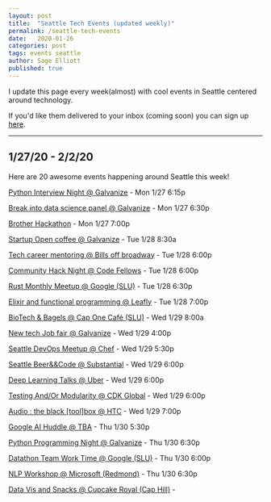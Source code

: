 ```yaml
---
layout: post
title:  "Seattle Tech Events (updated weekly)"
permalink: /seattle-tech-events
date:   2020-01-26
categories: post
tags: events seattle
author: Sage Elliott
published: true
---
```


I update this page every week(almost) with cool events in Seattle centered around technology.

If you'd like them delivered to your inbox (coming soon) you can sign up [here](https://mailchi.mp/32d244a64668/techseattle).

------- 

## 1/27/20 - 2/2/20

Here are 20 awesome events happening around Seattle this week!

[Python Interview Night @ Galvanize](https://www.meetup.com/PSPPython/events/prbjdrybccbkc/) - Mon 1/27 6:15p

[Break into data science panel @ Galvanize](https://www.eventbrite.com/e/break-into-data-science-panel-discussion-and-info-session-galvanize-seattle-tickets-89292876397) - Mon 1/27 6:30p

[Brother Hackathon](https://www.meetup.com/Brother-Hackathon-Seattle/events/267940592) - Mon 1/27 7:00p

[Startup Open coffee @ Galvanize](https://www.meetup.com/Seattle-Startups-Open-Coffee/events/xftnplybccblc/) - Tue 1/28 8:30a

[Tech career mentoring @ Bills off broadway](https://www.meetup.com/Seattle-Tech-Mentors/events/nrmthrybccblc/) - Tue 1/28 6:00p

[Community Hack Night @ Code Fellows](https://www.meetup.com/openseattle/events/fzphnrybccblc/) - Tue 1/28 6:00p

[Rust Monthly Meetup @ Google (SLU)](https://www.meetup.com/Seattle-Rust-Meetup/events/prbtdrybccbsb/) - Tue 1/28 6:30p

[Elixir and functional programming @ Leafly](https://www.meetup.com/Seattle-Elixir-Programming-Meetup/events/267909556/) - Tue 1/28 7:00p

[BioTech & Bagels @ Cap One Café (SLU)](https://www.meetup.com/Seattle-BioTech-Bagels-Morning-Meetup/events/mkbwkrybccbmc/) - Wed 1/29 8:00a

[New tech Job fair @ Galvanize](https://www.meetup.com/NewTechSeattle/events/266613742/) - Wed 1/29 4:00p

[Seattle DevOps Meetup @ Chef](https://www.meetup.com/Seattle-DevOps-Meetup/events/266467729/) - Wed 1/29 5:30p

[Seattle Beer&&Code @ Substantial](https://www.meetup.com/Beer-Code-Seattle/events/dfmznnybccbmc/) - Wed 1/29 6:00p

[Deep Learning Talks @ Uber](https://www.eventbrite.com/e/seattle-applied-deep-learning-january-2020-tickets-89327792833) - Wed 1/29 6:00p

[Testing And/Or Modularity @ CDK Global](https://www.meetup.com/seattle-software-craftsmanship/events/268072625/) - Wed 1/29 6:00p

[Audio : the black [tool]box @ HTC](https://www.meetup.com/Seattle-Unity3D/events/267976312/) - Wed 1/29 7:00p

[Google AI Huddle @ TBA](https://www.meetup.com/Google-AI-Huddle-Seattle/events/268162839/) - Thu 1/30 5:30p

[Python Programming Night @ Galvanize](https://www.meetup.com/PSPPython/events/267972652/) - Thu 1/30 6:30p

[Datathon Team Work Time @ Google (SLU)](https://www.meetup.com/Seattle-WiDS-Meetup/events/gznwmrybccbnc/) - Thu 1/30 6:00p

[NLP Workshop @ Microsoft (Redmond)](https://www.meetup.com/Seattle-Artificial-Intelligence-Workshops/events/267627486/) - Thu 1/30 6:30p

[Data Vis and Snacks @ Cupcake Royal (Cap Hill)](https://www.meetup.com/Data-Viz-Jam-Sessions/events/268025382/) -   

